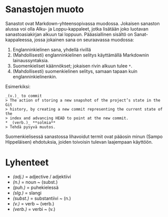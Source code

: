 # Sanastojen muoto
Sanastot ovat Markdown-yhteensopivassa muodossa. Jokaisen sanaston
alussa voi olla Alku- ja Loppu-kappaleet, jotka lisätään joko luotavan
sanastoasiakirjan alkuun tai loppuun. Pääasiallinen sisältö on Sanat-
kappaleessa, jossa jokainen sana on seuraavassa muodossa:

1. Englanninkielinen sana, yhdellä rivillä
2. (Mahdollisesti) englanninkielinen selitys käyttämällä
   Markdownin lainaussyntaksia.
3. Suomenkieliset käännökset; jokaisen rivin alkuun
   tulee `*`.
4. (Mahdollisesti) suomenkielinen selitys, samaan tapaan
   kuin englanninkielinenkin.

Esimerkiksi:

```
_(v.)_ to commit
> The action of storing a new snapshot of the project’s state in the Git
> history, by creating a new commit representing the current state of the
> index and advancing HEAD to point at the new commit.
* _(verb.)_ **solmia**
> Tehdä pysyvä muutos.
```

Suomenkielisessä sanastossa lihavoidut termit ovat pääosin
minun (Sampo Hippeläisen) ehdotuksia, joiden toivoisin tulevan
laajempaan käyttöön.

# Lyhenteet

* _(adj.)_ = adjective / adjektiivi
* _(n.)_ = noun ~ (subst.)
* _(puh.)_ = puhekielessä
* _(slg.)_ = slangi
* _(subst.)_ = substantiivi ~ (n.)
* _(v.)_ = verb ~ (verb.)
* _(verb.)_ = verbi ~ (v.)




